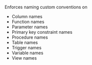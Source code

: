 Enforces naming custom conventions on

- Column names
- Function names
- Parameter names
- Primary key constraint names
- Procedure names
- Table names
- Trigger names
- Variable names
- View names

